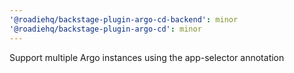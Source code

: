 ```yaml
---
'@roadiehq/backstage-plugin-argo-cd-backend': minor
'@roadiehq/backstage-plugin-argo-cd': minor
---
```


Support multiple Argo instances using the app-selector annotation

